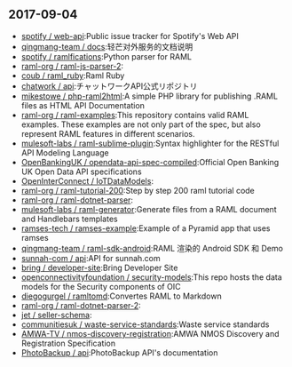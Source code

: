 ## 2017-09-04

* [spotify / web-api](https://github.com/spotify/web-api):Public issue tracker for Spotify's Web API
* [qingmang-team / docs](https://github.com/qingmang-team/docs):轻芒对外服务的文档说明
* [spotify / ramlfications](https://github.com/spotify/ramlfications):Python parser for RAML
* [raml-org / raml-js-parser-2](https://github.com/raml-org/raml-js-parser-2):
* [coub / raml_ruby](https://github.com/coub/raml_ruby):Raml Ruby
* [chatwork / api](https://github.com/chatwork/api):チャットワークAPI公式リポジトリ
* [mikestowe / php-raml2html](https://github.com/mikestowe/php-raml2html):A simple PHP library for publishing .RAML files as HTML API Documentation
* [raml-org / raml-examples](https://github.com/raml-org/raml-examples):This repository contains valid RAML examples. These examples are not only part of the spec, but also represent RAML features in different scenarios.
* [mulesoft-labs / raml-sublime-plugin](https://github.com/mulesoft-labs/raml-sublime-plugin):Syntax highlighter for the RESTful API Modeling Language
* [OpenBankingUK / opendata-api-spec-compiled](https://github.com/OpenBankingUK/opendata-api-spec-compiled):Official Open Banking UK Open Data API specifications
* [OpenInterConnect / IoTDataModels](https://github.com/OpenInterConnect/IoTDataModels):
* [raml-org / raml-tutorial-200](https://github.com/raml-org/raml-tutorial-200):Step by step 200 raml tutorial code
* [raml-org / raml-dotnet-parser](https://github.com/raml-org/raml-dotnet-parser):
* [mulesoft-labs / raml-generator](https://github.com/mulesoft-labs/raml-generator):Generate files from a RAML document and Handlebars templates
* [ramses-tech / ramses-example](https://github.com/ramses-tech/ramses-example):Example of a Pyramid app that uses ramses
* [qingmang-team / raml-sdk-android](https://github.com/qingmang-team/raml-sdk-android):RAML 渲染的 Android SDK 和 Demo
* [sunnah-com / api](https://github.com/sunnah-com/api):API for sunnah.com
* [bring / developer-site](https://github.com/bring/developer-site):Bring Developer Site
* [openconnectivityfoundation / security-models](https://github.com/openconnectivityfoundation/security-models):This repo hosts the data models for the Security components of OIC
* [diegogurgel / ramltomd](https://github.com/diegogurgel/ramltomd):Convertes RAML to Markdown
* [raml-org / raml-dotnet-parser-2](https://github.com/raml-org/raml-dotnet-parser-2):
* [jet / seller-schema](https://github.com/jet/seller-schema):
* [communitiesuk / waste-service-standards](https://github.com/communitiesuk/waste-service-standards):Waste service standards
* [AMWA-TV / nmos-discovery-registration](https://github.com/AMWA-TV/nmos-discovery-registration):AMWA NMOS Discovery and Registration Specification
* [PhotoBackup / api](https://github.com/PhotoBackup/api):PhotoBackup API's documentation
